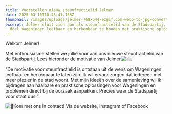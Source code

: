 ```yaml
---
title: Voorstellen nieuw steunfractielid Jelmer
date: 2025-03-10T10:43:41.165Z
thumbnail: /images/uploads/jelmer-768x644-ezgif.com-webp-to-jpg-converter.jpg
excerpt: Jelmer sluit zich aan als steunfractielid van de Stadspartij, met als
  doel Wageningen leefbaar en herkenbaar te houden met praktische oplossingen.
---
```

<!--StartFragment-->

Welkom Jelmer!

Met enthousiasme stellen we jullie voor aan ons nieuwe steunfractielid van de Stadspartij. Lees hieronder de motivatie van Jelmer![👇🏼](https://static.xx.fbcdn.net/images/emoji.php/v9/tb/1/16/1f447_1f3fc.png)

“De motivatie voor steunfractielid is ontstaan uit de wens om Wageningen leefbaar en herkenbaar te laten zijn. Ik wil ervoor zorgen dat iedereen met meer plezier in de stad woont. Met mijn ideeën over de samenleving wil ik bijdragen aan haalbare en praktische oplossingen voor Wageningen en problemen direct bij de oorzaak aanpakken. Precies waar de Stadspartij voor staat dus!”

![💬](https://static.xx.fbcdn.net/images/emoji.php/v9/t6e/1/16/1f4ac.png)Kom met ons in contact! Via de website, Instagram of Facebook

<!--EndFragment-->